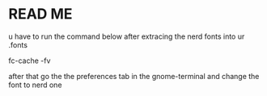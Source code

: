 # READ ME <br>
u have to run the command below after extracing the nerd fonts into ur .fonts 

fc-cache -fv

after that go the the preferences tab in the gnome-terminal and change the font to nerd one

